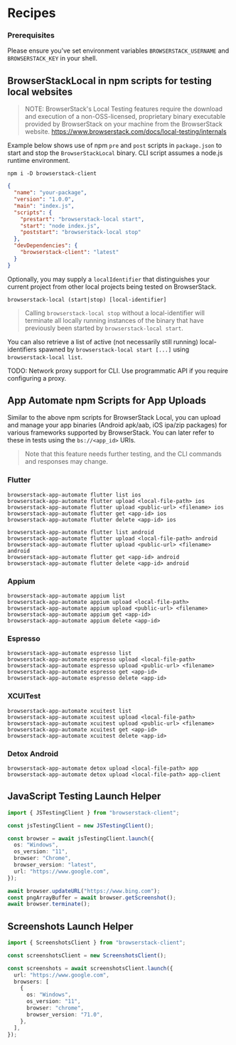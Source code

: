 # Recipes

### Prerequisites
Please ensure you've set environment variables `BROWSERSTACK_USERNAME` and `BROWSERSTACK_KEY` in your shell.

## BrowserStackLocal in npm scripts for testing local websites

> NOTE: BrowserStack's Local Testing features require the download and execution of a non-OSS-licensed, proprietary binary executable provided by BrowserStack on your machine from the BrowserStack website. https://www.browserstack.com/docs/local-testing/internals

Example below shows use of npm `pre` and `post` scripts in `package.json` to start and stop the `BrowserStackLocal` binary. CLI script assumes a node.js runtime environment.

`npm i -D browserstack-client`

```json
{
  "name": "your-package",
  "version": "1.0.0",
  "main": "index.js",
  "scripts": {
    "prestart": "browserstack-local start",
    "start": "node index.js",
    "poststart": "browserstack-local stop"
  },
  "devDependencies": {
    "browserstack-client": "latest"
  }
}

```

Optionally, you may supply a `localIdentifier` that distinguishes your current project from other local projects being tested on BrowserStack.

`browserstack-local (start|stop) [local-identifier]`

> Calling `browserstack-local stop` without a local-identifier will terminate all locally running instances of the binary that have previously been started by `browserstack-local start`.

You can also retrieve a list of active (not necessarily still running) local-identifiers spawned by `browserstack-local start [...]` using `browserstack-local list`.

TODO: Network proxy support for CLI. Use programmatic API if you require configuring a proxy.


## App Automate npm Scripts for App Uploads

Similar to the above npm scripts for BrowserStack Local, you can upload and manage your app binaries (Android apk/aab, iOS ipa/zip packages) for various frameworks supported by BrowserStack. You can later refer to these in tests using the `bs://<app_id>` URIs.

> Note that this feature needs further testing, and the CLI commands and responses may change.


### Flutter

```
browserstack-app-automate flutter list ios
browserstack-app-automate flutter upload <local-file-path> ios
browserstack-app-automate flutter upload <public-url> <filename> ios
browserstack-app-automate flutter get <app-id> ios
browserstack-app-automate flutter delete <app-id> ios

browserstack-app-automate flutter list android
browserstack-app-automate flutter upload <local-file-path> android
browserstack-app-automate flutter upload <public-url> <filename> android
browserstack-app-automate flutter get <app-id> android
browserstack-app-automate flutter delete <app-id> android
```


### Appium

```
browserstack-app-automate appium list
browserstack-app-automate appium upload <local-file-path>
browserstack-app-automate appium upload <public-url> <filename>
browserstack-app-automate appium get <app-id>
browserstack-app-automate appium delete <app-id>
```


### Espresso

```
browserstack-app-automate espresso list
browserstack-app-automate espresso upload <local-file-path>
browserstack-app-automate espresso upload <public-url> <filename>
browserstack-app-automate espresso get <app-id>
browserstack-app-automate espresso delete <app-id>
```


### XCUITest

```
browserstack-app-automate xcuitest list
browserstack-app-automate xcuitest upload <local-file-path>
browserstack-app-automate xcuitest upload <public-url> <filename>
browserstack-app-automate xcuitest get <app-id>
browserstack-app-automate xcuitest delete <app-id>
```


### Detox Android

```
browserstack-app-automate detox upload <local-file-path> app
browserstack-app-automate detox upload <local-file-path> app-client
```


## JavaScript Testing Launch Helper

```ts
import { JSTestingClient } from "browserstack-client";

const jsTestingClient = new JSTestingClient();

const browser = await jsTestingClient.launch({
  os: "Windows",
  os_version: "11",
  browser: "Chrome",
  browser_version: "latest",
  url: "https://www.google.com",
});

await browser.updateURL("https://www.bing.com");
const pngArrayBuffer = await browser.getScreenshot();
await browser.terminate();
```


## Screenshots Launch Helper

```ts
import { ScreenshotsClient } from "browserstack-client";

const screenshotsClient = new ScreenshotsClient();

const screenshots = await screenshotsClient.launch({
  url: "https://www.google.com",
  browsers: [
    {
      os: "Windows",
      os_version: "11",
      browser: "chrome",
      browser_version: "71.0",
    },
  ],
});
```